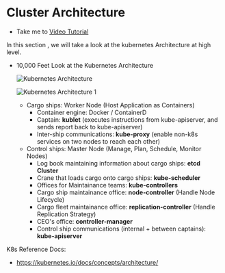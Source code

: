 # Cluster Architecture

  - Take me to [Video Tutorial](https://kodekloud.com/topic/cluster-architecture/)

In this section , we will take a look at the kubernetes Architecture at high level.
- 10,000 Feet Look at the Kubernetes Architecture

  ![Kubernetes Architecture](../../images/k8s-arch.PNG)
  
  ![Kubernetes Architecture 1](../../images/k8s-arch1.PNG)

  - Cargo ships: Worker Node (Host Application as Containers)
    -  Container engine: Docker / ContainerD
    -  Captain: **kublet** (executes instructions from kube-apiserver, and sends report back to kube-apiserver)
    -  Inter-ship communications: **kube-proxy** (enable non-k8s services on two nodes to reach each other)
  - Control ships: Master Node (Manage, Plan, Schedule, Monitor Nodes)
    -  Log book maintaining information about cargo ships: **etcd Cluster**
    -  Crane that loads cargo onto cargo ships: **kube-scheduler**
    -  Offices for Maintainance teams: **kube-controllers**
      - Cargo ship maintainance office: **node-controller** (Handle Node Lifecycle)
      - Cargo fleet maintainance office: **replication-controller** (Handle Replication Strategy)
      - CEO's office: **controller-manager**
    -  Control ship communications (internal + between captains): **kube-apiserver**

K8s Reference Docs:
- https://kubernetes.io/docs/concepts/architecture/
